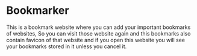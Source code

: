 # Bookmarker


This is a bookmark website where you can add your important bookmarks of websites, So you can visit those website again and this bookmarks also contain favicon of that website and if you open this website you will see your bookmarks stored in it unless you cancel it.
